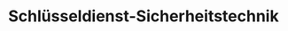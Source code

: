 ---
title: "Schlüsseldienst-Sicherheitstechnik"
url: /templin/schluesseldienst-sicherheitstechnik/
shop: Schlüsseldienst
---